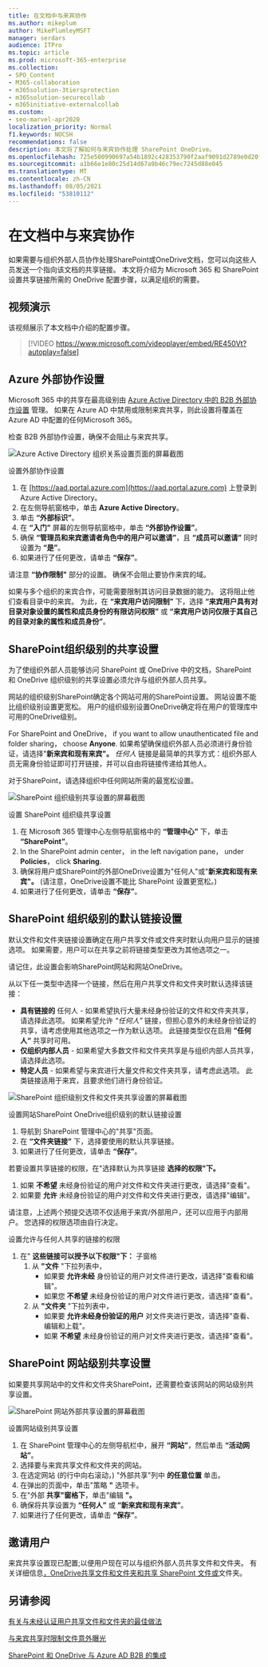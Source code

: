 ```yaml
---
title: 在文档中与来宾协作
ms.author: mikeplum
author: MikePlumleyMSFT
manager: serdars
audience: ITPro
ms.topic: article
ms.prod: microsoft-365-enterprise
ms.collection:
- SPO_Content
- M365-collaboration
- m365solution-3tiersprotection
- m365solution-securecollab
- m365initiative-externalcollab
ms.custom:
- seo-marvel-apr2020
localization_priority: Normal
f1.keywords: NOCSH
recommendations: false
description: 本文将了解如何与来宾协作处理 SharePoint OneDrive。
ms.openlocfilehash: 725e500990697a54b1892c428353790f2aaf9091d2789e0d20f648eb7af87266
ms.sourcegitcommit: a1b66e1e80c25d14d67a9b46c79ec7245d88e045
ms.translationtype: MT
ms.contentlocale: zh-CN
ms.lasthandoff: 08/05/2021
ms.locfileid: "53810112"
---
```

# <a name="collaborate-with-guests-on-a-document"></a>在文档中与来宾协作

如果需要与组织外部人员协作处理SharePoint或OneDrive文档，您可以向这些人员发送一个指向该文档的共享链接。 本文将介绍为 Microsoft 365 和 SharePoint 设置共享链接所需的 OneDrive 配置步骤，以满足组织的需要。

## <a name="video-demonstration"></a>视频演示

该视频展示了本文档中介绍的配置步骤。</br>

> [!VIDEO https://www.microsoft.com/videoplayer/embed/RE450Vt?autoplay=false]

## <a name="azure-external-collaboration-settings"></a>Azure 外部协作设置

Microsoft 365 中的共享在最高级别由 [Azure Active Directory 中的 B2B 外部协作设置](/azure/active-directory/external-identities/delegate-invitations) 管理。 如果在 Azure AD 中禁用或限制来宾共享，则此设置将覆盖在 Azure AD 中配置的任何Microsoft 365。

检查 B2B 外部协作设置，确保不会阻止与来宾共享。

![Azure Active Directory 组织关系设置页面的屏幕截图](../media/azure-ad-organizational-relationships-settings.png)

设置外部协作设置

1. 在 [https://aad.portal.azure.com](https://aad.portal.azure.com) 上登录到 Azure Active Directory。
2. 在左侧导航窗格中，单击 **Azure Active Directory**。
3. 单击 **“外部标识”**。
4. 在 **“入门”** 屏幕的左侧导航窗格中，单击 **“外部协作设置”**。
5. 确保 **“管理员和来宾邀请者角色中的用户可以邀请”**，且 **“成员可以邀请”** 同时设置为 **“是”**。
6. 如果进行了任何更改，请单击 **“保存”**。

请注意 **“协作限制"** 部分的设置。 确保不会阻止要协作来宾的域。

如果与多个组织的来宾合作，可能需要限制其访问目录数据的能力。  这将阻止他们查看目录中的来宾。 为此，在 **“来宾用户访问限制”** 下，选择 **“来宾用户具有对目录对象设置的属性和成员身份的有限访问权限”** 或 **“来宾用户访问仅限于其自己的目录对象的属性和成员身份”**。

## <a name="sharepoint-organization-level-sharing-settings"></a>SharePoint组织级别的共享设置

为了使组织外部人员能够访问 SharePoint 或 OneDrive 中的文档，SharePoint 和 OneDrive 组织级别的共享设置必须允许与组织外部人员共享。

网站的组织级别SharePoint确定各个网站可用的SharePoint设置。 网站设置不能比组织级别设置更宽松。 用户的组织级别设置OneDrive确定将在用户的管理库中可用的OneDrive级别。

For SharePoint and OneDrive， if you want to allow unauthenticated file and folder sharing， choose **Anyone**. 如果希望确保组织外部人员必须进行身份验证，请选择"**新来宾和现有来宾"。** *任何人* 链接是最简单的共享方式：组织外部人员无需身份验证即可打开链接，并可以自由将链接传递给其他人。

对于SharePoint，请选择组织中任何网站所需的最宽松设置。

![SharePoint 组织级别共享设置的屏幕截图](../media/sharepoint-organization-external-sharing-controls.png)


设置 SharePoint 组织级共享设置

1. 在 Microsoft 365 管理中心左侧导航窗格中的 **“管理中心”** 下，单击 **“SharePoint”**。
2. In the SharePoint admin center， in the left navigation pane， under **Policies**， click **Sharing**.
3. 确保将用户或SharePoint的外部OneDrive设置为"任何人"或"**新来宾和现有来宾"。**   (请注意，OneDrive设置不能比 SharePoint 设置更宽松。) 
4. 如果进行了任何更改，请单击 **“保存”**。

## <a name="sharepoint-organization-level-default-link-settings"></a>SharePoint 组织级别的默认链接设置

默认文件和文件夹链接设置确定在用户共享文件或文件夹时默认向用户显示的链接选项。 如果需要，用户可以在共享之前将链接类型更改为其他选项之一。

请记住，此设置会影响SharePoint网站和网站OneDrive。

从以下任一类型中选择一个链接，然后在用户共享文件和文件夹时默认选择该链接：

- **具有链接的** 任何人 - 如果希望执行大量未经身份验证的文件和文件夹共享，请选择此选项。 如果希望允许 *“任何人”* 链接，但担心意外的未经身份验证的共享，请考虑使用其他选项之一作为默认选项。 此链接类型仅在启用 **”任何人“** 共享时可用。
- **仅组织内部人员** - 如果希望大多数文件和文件夹共享是与组织内部人员共享，请选择此选项。
- **特定人员** - 如果希望与来宾进行大量文件和文件夹共享，请考虑此选项。 此类链接适用于来宾，且要求他们进行身份验证。
 
![SharePoint 组织级别文件和文件夹共享设置的屏幕截图](../media/sharepoint-organization-files-folders-sharing-settings.png)


设置网站SharePoint OneDrive组织级别的默认链接设置

1. 导航到 SharePoint 管理中心的"共享"页面。
2. 在 **“文件夹链接”** 下，选择要使用的默认共享链接。
3. 如果进行了任何更改，请单击 **“保存”**。

若要设置共享链接的权限，在"选择默认为共享链接 **选择的权限"下。**

1. 如果 **不希望** 未经身份验证的用户对文件和文件夹进行更改，请选择"查看"。
2. 如果要 **允许** 未经身份验证的用户对文件和文件夹进行更改，请选择"编辑"。

请注意，上述两个预提交选项不仅适用于来宾/外部用户，还可以应用于内部用户。 您选择的权限选项由自行决定。

设置允许与任何人共享的链接的权限

1. 在" **这些链接可以授予以下权限"下：** 子窗格 
    1. 从 **"文件** "下拉列表中， 
        - 如果要 **允许未经** 身份验证的用户对文件进行更改，请选择"查看和编辑"。
        - 如果您 **不希望** 未经身份验证的用户对文件进行更改，请选择"查看"。
    2. 从 **"文件夹** "下拉列表中，
        - 如果要 **允许未经身份验证的用户** 对文件夹进行更改，请选择"查看、编辑和上载"。
        - 如果 **不希望** 未经身份验证的用户对文件夹进行更改，请选择"查看"。

## <a name="sharepoint-site-level-sharing-settings"></a>SharePoint 网站级别共享设置

如果要共享网站中的文件和文件夹SharePoint，还需要检查该网站的网站级别共享设置。

![SharePoint 网站外部共享设置的屏幕截图](../media/sharepoint-site-external-sharing-settings.png)

设置网站级别共享设置

1. 在 SharePoint 管理中心的左侧导航栏中，展开 **“网站”**，然后单击 **“活动网站”**。
2. 选择要与来宾共享文件和文件夹的网站。
3. 在选定网站 (的行中向右滚动，) "外部共享"列中 **的任意位置** 单击。
4. 在弹出的页面中，单击"策略 **"** 选项卡。
5. 在"外部 **共享"窗格下**，单击"编辑 **"。**
6. 确保将共享设置为 **“任何人”** 或 **“新来宾和现有来宾”**。
7. 如果进行了任何更改，请单击 **“保存”**。

## <a name="invite-users"></a>邀请用户

来宾共享设置现已配置;以便用户现在可以与组织外部人员共享文件和文件夹。 有关详细信息[，OneDrive共享文件和文件夹和](https://support.office.com/article/9fcc2f7d-de0c-4cec-93b0-a82024800c07)[共享 SharePoint 文件或](https://support.office.com/article/1fe37332-0f9a-4719-970e-d2578da4941c)文件夹。

## <a name="see-also"></a>另请参阅

[有关与未经认证用户共享文件和文件夹的最佳做法](best-practices-anonymous-sharing.md)

[与来宾共享时限制文件意外曝光](share-limit-accidental-exposure.md)

[ SharePoint 和 OneDrive 与 Azure AD B2B 的集成](/sharepoint/sharepoint-azureb2b-integration-preview)